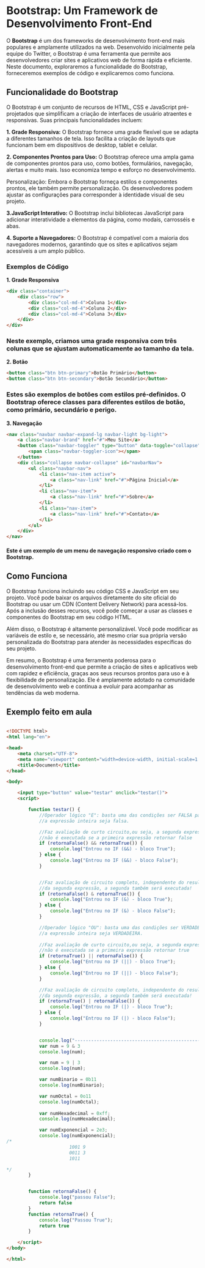 # Bootstrap: Um Framework de Desenvolvimento Front-End

O **Bootstrap** é um dos frameworks de desenvolvimento front-end mais populares e amplamente utilizados na web. Desenvolvido inicialmente pela equipe do Twitter, o Bootstrap é uma ferramenta que permite aos desenvolvedores criar sites e aplicativos web de forma rápida e eficiente. Neste documento, exploraremos a funcionalidade do Bootstrap, forneceremos exemplos de código e explicaremos como funciona.

## Funcionalidade do Bootstrap

O Bootstrap é um conjunto de recursos de HTML, CSS e JavaScript pré-projetados que simplificam a criação de interfaces de usuário atraentes e responsivas. Suas principais funcionalidades incluem:

**1. Grade Responsiva:** O Bootstrap fornece uma grade flexível que se adapta a diferentes tamanhos de tela. Isso facilita a criação de layouts que funcionam bem em dispositivos de desktop, tablet e celular.

**2. Componentes Prontos para Uso:** O Bootstrap oferece uma ampla gama de componentes prontos para uso, como botões, formulários, navegação, alertas e muito mais. Isso economiza tempo e esforço no desenvolvimento.

Personalização: Embora o Bootstrap forneça estilos e componentes prontos, ele também permite personalização. Os desenvolvedores podem ajustar as configurações para corresponder à identidade visual de seu projeto.

**3.JavaScript Interativo:** O Bootstrap inclui bibliotecas JavaScript para adicionar interatividade a elementos da página, como modais, carrosséis e abas.

**4. Suporte a Navegadores:** O Bootstrap é compatível com a maioria dos navegadores modernos, garantindo que os sites e aplicativos sejam acessíveis a um amplo público.

### Exemplos de Código<br>
**1. Grade Responsiva**

```html
<div class="container">
    <div class="row">
        <div class="col-md-4">Coluna 1</div>
        <div class="col-md-4">Coluna 2</div>
        <div class="col-md-4">Coluna 3</div>
    </div>
</div>
```
### Neste exemplo, criamos uma grade responsiva com três colunas que se ajustam automaticamente ao tamanho da tela.

**2. Botão**
```html
<button class="btn btn-primary">Botão Primário</button>
<button class="btn btn-secondary">Botão Secundário</button>
```

### Estes são exemplos de botões com estilos pré-definidos. O Bootstrap oferece classes para diferentes estilos de botão, como primário, secundário e perigo.

**3. Navegação**

```html
<nav class="navbar navbar-expand-lg navbar-light bg-light">
    <a class="navbar-brand" href="#">Meu Site</a>
    <button class="navbar-toggler" type="button" data-toggle="collapse" data-target="#navbarNav" aria-controls="navbarNav" aria-expanded="false" aria-label="Alternar navegação">
        <span class="navbar-toggler-icon"></span>
    </button>
    <div class="collapse navbar-collapse" id="navbarNav">
        <ul class="navbar-nav">
            <li class="nav-item active">
                <a class="nav-link" href="#">Página Inicial</a>
            </li>
            <li class="nav-item">
                <a class="nav-link" href="#">Sobre</a>
            </li>
            <li class="nav-item">
                <a class="nav-link" href="#">Contato</a>
            </li>
        </ul>
    </div>
</nav>

```

#### Este é um exemplo de um menu de navegação responsivo criado com o Bootstrap.

## Como Funciona
O Bootstrap funciona incluindo seu código CSS e JavaScript em seu projeto. Você pode baixar os arquivos diretamente do site oficial do Bootstrap ou usar um CDN (Content Delivery Network) para acessá-los. Após a inclusão desses recursos, você pode começar a usar as classes e componentes do Bootstrap em seu código HTML.

Além disso, o Bootstrap é altamente personalizável. Você pode modificar as variáveis de estilo e, se necessário, até mesmo criar sua própria versão personalizada do Bootstrap para atender às necessidades específicas do seu projeto.

Em resumo, o Bootstrap é uma ferramenta poderosa para o desenvolvimento front-end que permite a criação de sites e aplicativos web com rapidez e eficiência, graças aos seus recursos prontos para uso e à flexibilidade de personalização. Ele é amplamente adotado na comunidade de desenvolvimento web e continua a evoluir para acompanhar as tendências da web moderna.

## Exemplo feito em aula

```html

<!DOCTYPE html>
<html lang="en">

<head>
    <meta charset="UTF-8">
    <meta name="viewport" content="width=device-width, initial-scale=1.0">
    <title>Document</title>
</head>

<body>

    <input type="button" value="testar" onclick="testar()">
    <script>

        function testar() {
            //Operador lógico "E": basta uma das condições ser FALSA para que 
            //a expressão inteira seja falsa. 

            //Faz avaliação de curto circuito,ou seja, a segunda expressão 
            //não é executada se a primeira expressão retornar false
            if (retornaFalse() && retornaTrue()) {
                console.log("Entrou no IF (&&) - bloco True");
            } else {
                console.log("Entrou no IF (&&) - bloco False");
            }


            //Faz avaliação de circuito completo, independente do resultado 
            //da segunda expressão, a segunda também será executada! 
            if (retornaFalse() & retornaTrue()) {
                console.log("Entrou no IF (&) - bloco True");
            } else {
                console.log("Entrou no IF (&) - bloco False");
            }

            //Operador lógico "OU": basta uma das condições ser VERDADEIRA para que 
            //a expressão inteira seja VERDADEIRA. 
            
            //Faz avaliação de curto circuito,ou seja, a segunda expressão 
            //não é executada se a primeira expressão retornar true
            if (retornaTrue() || retornaFalse()) {
                console.log("Entrou no IF (||) - bloco True");
            } else {
                console.log("Entrou no IF (||) - bloco False");
            }

            //Faz avaliação de circuito completo, independente do resultado 
            //da segunda expressão, a segunda também será executada! 
            if (retornaTrue() | retornaFalse()) {
                console.log("Entrou no IF (|) - bloco True");
            } else {
                console.log("Entrou no IF (|) - bloco False");
            }


            console.log("------------------------------------------------");
            var num = 9 & 3 
            console.log(num);

            var num = 9 | 3 
            console.log(num);

            var numBinario = 0b11
            console.log(numBinario);

            var numOctal = 0o11 
            console.log(numOctal);
            
            var numHexadecimal = 0xff;
            console.log(numHexadecimal);

            var numExponencial = 2e3;
            console.log(numExponencial);
/*
                       1001 9
                       0011 3
                       1011 

*/
        }


        function retornaFalse() {
            console.log("passou False");
            return false
        }
        function retornaTrue() {
            console.log("Passou True");
            return true
        }

    </script>
</body>

</html>
```